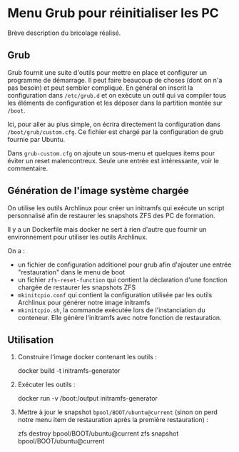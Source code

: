 # Menu Grub pour réinitialiser les PC

Brève description du bricolage réalisé.

## Grub

Grub fournit une suite d'outils pour mettre en place et configurer un programme de démarrage. Il peut faire beaucoup de choses (dont on n'a pas besoin) et peut sembler compliqué. En général on inscrit la configuration dans `/etc/grub.d` et on exécute un outil qui va compiler tous les éléments de configuration et les déposer dans la partition montée sur `/boot`.

Ici, pour aller au plus simple, on écrira directement la configuration dans `/boot/grub/custom.cfg`. Ce fichier est chargé par la configuration de grub fournie par Ubuntu.

Dans `grub-custom.cfg` on ajoute un sous-menu et quelques items pour éviter un reset malencontreux. Seule une entrée est intéressante, voir le commentaire.

## Génération de l'image système chargée

On utilise les outils Archlinux pour créer un initramfs qui exécute un script personnalisé afin de restaurer les snapshots ZFS des PC de formation.

Il y a un Dockerfile mais docker ne sert à rien d'autre que fournir un environnement pour utiliser les outils Archlinux.

On a :

- un fichier de configuration additionel pour grub afin d'ajouter une entrée "restauration" dans le menu de boot
- un fichier `zfs-reset-function` qui contient la déclaration d'une fonction chargée de restaurer les snapshots ZFS
- `mkinitcpio.conf` qui contient la configuration utilisée par les outils Archlinux pour générer notre image initramfs
- `mkinitcpio.sh`, la commande exécutée lors de l'instanciation du conteneur. Elle génère l'initramfs avec notre fonction de restauration.

## Utilisation

1. Construire l'image docker contenant les outils :

    docker build -t initramfs-generator

2. Exécuter les outils :

    docker run -v /boot:/output initramfs-generator

3. Mettre à jour le snapshot `bpool/BOOT/ubuntu@current` (sinon on perd notre menu item de restauration après la première restauration) :

    zfs destroy  bpool/BOOT/ubuntu@current
    zfs snapshot bpool/BOOT/ubuntu@current

